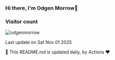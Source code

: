 

### Hi there, I'm Odgen Morrow👋

### Visitor count

<p align="left"> <img src="https://komarev.com/ghpvc/?username=odgenmorrow&label=Profile%20views&color=0e75b6&style=flat-square" alt="odgenmorrow" /> </p>

Last update on Sat Nov 01 2025

🤖 This README.md is updated daily, by Actions ❤️


